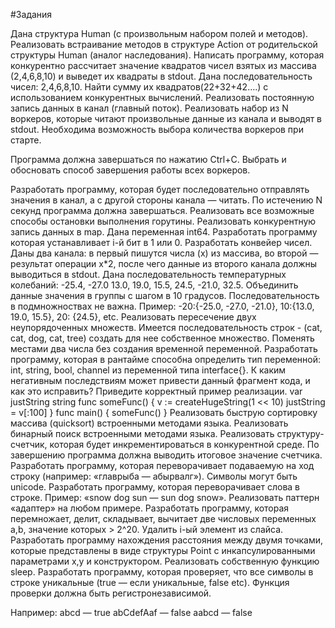 #Задания

Дана структура Human (с произвольным набором полей и методов). Реализовать встраивание методов в структуре Action от родительской структуры Human (аналог наследования).
Написать программу, которая конкурентно рассчитает значение квадратов чисел взятых из массива (2,4,6,8,10) и выведет их квадраты в stdout.
Дана последовательность чисел: 2,4,6,8,10. Найти сумму их квадратов(22+32+42….) с использованием конкурентных вычислений.
Реализовать постоянную запись данных в канал (главный поток). Реализовать набор из N воркеров, которые читают произвольные данные из канала и выводят в stdout. Необходима возможность выбора количества воркеров при старте.

Программа должна завершаться по нажатию Ctrl+C. Выбрать и обосновать способ завершения работы всех воркеров.

Разработать программу, которая будет последовательно отправлять значения в канал, а с другой стороны канала — читать. По истечению N секунд программа должна завершаться.
Реализовать все возможные способы остановки выполнения горутины.
Реализовать конкурентную запись данных в map.
Дана переменная int64. Разработать программу которая устанавливает i-й бит в 1 или 0.
Разработать конвейер чисел. Даны два канала: в первый пишутся числа (x) из массива, во второй — результат операции x*2, после чего данные из второго канала должны выводиться в stdout.
Дана последовательность температурных колебаний: -25.4, -27.0 13.0, 19.0, 15.5, 24.5, -21.0, 32.5. Объединить данные значения в группы с шагом в 10 градусов. Последовательность в подмножноствах не важна.
Пример: -20:{-25.0, -27.0, -21.0}, 10:{13.0, 19.0, 15.5}, 20: {24.5}, etc.
Реализовать пересечение двух неупорядоченных множеств.
Имеется последовательность строк - (cat, cat, dog, cat, tree) создать для нее собственное множество.
Поменять местами два числа без создания временной переменной.
Разработать программу, которая в рантайме способна определить тип переменной: int, string, bool, channel из переменной типа interface{}.
К каким негативным последствиям может привести данный фрагмент кода, и как это исправить? Приведите корректный пример реализации.
var justString string
func someFunc() {
  v := createHugeString(1 << 10)
  justString = v[:100]
}
func main() {
  someFunc()
}
Реализовать быструю сортировку массива (quicksort) встроенными методами языка.
Реализовать бинарный поиск встроенными методами языка.
Реализовать структуру-счетчик, которая будет инкрементироваться в конкурентной среде. По завершению программа должна выводить итоговое значение счетчика.
Разработать программу, которая переворачивает подаваемую на ход строку (например: «главрыба — абырвалг»). Символы могут быть unicode.
Разработать программу, которая переворачивает слова в строке.
Пример: «snow dog sun — sun dog snow».
Реализовать паттерн «адаптер» на любом примере.
Разработать программу, которая перемножает, делит, складывает, вычитает две числовых переменных a,b, значение которых > 2^20.
Удалить i-ый элемент из слайса.
Разработать программу нахождения расстояния между двумя точками, которые представлены в виде структуры Point с инкапсулированными параметрами x,y и конструктором.
Реализовать собственную функцию sleep.
Разработать программу, которая проверяет, что все символы в строке уникальные (true — если уникальные, false etc). Функция проверки должна быть регистронезависимой.

Например:
abcd — true
abCdefAaf — false
        aabcd — false
